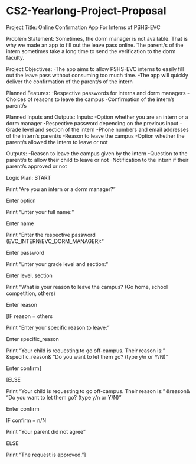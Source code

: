 # CS2-Yearlong-Project-Proposal
Project Title: Online Confirmation App For Interns of PSHS-EVC

Problem Statement: Sometimes, the dorm manager is not available. That is why we made an app to fill out the leave pass online. The parent/s of the intern sometimes take a long time to send the verification to the dorm faculty.

Project Objectives:
-The app aims to allow PSHS-EVC interns to easily fill out the leave pass without consuming too much time.
-The app will quickly deliver the confirmation of the parent/s of the intern

Planned Features:
-Respective passwords for interns and dorm managers
-Choices of reasons to leave the campus
-Confirmation of the intern’s parent/s

Planned Inputs and Outputs:
Inputs:
-Option whether you are an intern or a dorm manager
-Respective password depending on the previous input
-Grade level and section of the intern
-Phone numbers and email addresses of the intern’s parent/s
-Reason to leave the campus
-Option whether the parent/s allowed the intern to leave or not

Outputs:
-Reason to leave the campus given by the intern
-Question to the parent/s to allow their child to leave or not
-Notification to the intern if their parent/s approved or not

Logic Plan:
START

Print “Are you an intern or a dorm manager?”

Enter option

Print “Enter your full name:”

Enter name

Print “Enter the respective password (EVC_INTERN/EVC_DORM_MANAGER):“

Enter password

Print “Enter your grade level and section:“

Enter level, section

Print “What is your reason to leave the campus? (Go home, school competition, others)

Enter reason

[IF reason = others

Print “Enter your specific reason to leave:”

Enter specific_reason

Print “Your child is requesting to go off-campus. Their reason is:” &specific_reason& “Do you want to let them go? (type y/n or Y/N)”

Enter confirm]

[ELSE

Print “Your child is requesting to go off-campus. Their reason is:” &reason& “Do you want to let them go? (type y/n or Y/N)”

Enter confirm

IF confirm = n/N

Print “Your parent did not agree”

ELSE

Print “The request is approved.”]
